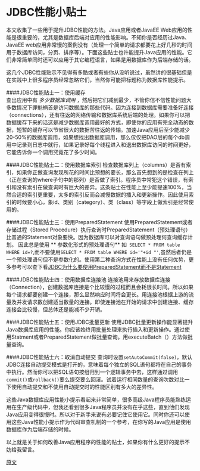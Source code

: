 JDBC性能小贴士
================
本文收集了一些用于提升JDBC性能的方法。Java应用或者JavaEE Web应用的性能是很重要的，尤其是数据库后端对应用的性能影响。不知你是否经历过Java、JavaEE web应用非常慢的案例没有（处理一个简单的请求都要花上好几秒的时间用于数据库访问，分页、排序等）。下面这些贴士也许能提升Java应用的性能。它们非常简单同时还可以应用于其它编程语言，如果是用数据库作为后端存储的话。  

这几个JDBC性能贴示不见得有多酷或者有些你从没听说过，虽然讲的很基础但是在实践中上很多程序员经常忽略它们，当然你可能把标题称为数据库性能提示。

####JDBC性能贴士一：使用缓存  
查出应用中有 *多少数据库调用* ，然后把它们减到最少，不管你信不信性能问题大多数情况下罪魁祸首是访问数据库的那些代码。因为连接到数据库需要准备好连接（connections），还有往返的网络传输和数据库系统后端的处理。如果你可以把数据缓存下来的话这是减少数据库调用最好的方式，即使你的应用有完全动态的数据，短暂的缓存可以节省很大的数据苦往返的传输。加速Java应用后至少能减少20-50%的数据库调用，如果想找出数据库调用，那么仅仅把DAO层的每个db调用中记录到日志中就行，如果记录好每个线程进入和退出数据库访问的时间更好，它能告诉你一个调用究竟花了多少时间。  

####JDBC性能贴士二：使用数据库索引
检查数据库列上（columns）是否有索引，如果你正做查询发现所花的时间比预想的要长，那么首先想到的是检查在列上（正在查询的where子句中的那列）是否做了索引。程序员中常犯这个错误，有索引和没有索引在做查询时有巨大的差异。这条贴士在性能上至少能提速100%，当然合适的索引更重要，太多的索引反而会减慢数据的插入和更新操作。因此使用索引的时候要小心，象id、类别（category）、类（class）等字段上做索引是经常使用的。  

####JDBC性能贴士三：使用PreparedStatement
使用PreparedStatement或者存储过程（Stored Procedure）执行查询时PreparedStatement（预处理语句）比普通的Statement对象要快。因为数据库可以对查询语句做预处理何查询缓存计划。 因此总是使用 ** 参数化形式的预处理语句** 如` SELECT * FROM table WHERE id=?`,而不要使用`SELECT * FROM table WHERE id='"+id "'`,虽然后者仍是一个预处理语句但不是参数化的。使用第二种查询方式在性能上没有任何优势，更多参考可以查下看[JDBC为什么要使用PreparedStatement而不是Statement](http://www.importnew.com/5006.html)  

####JDBC性能贴士四：使用数据库连接池
连接池用来存放数据库连接（Connection），创建数据库连接是个比较慢的过程而且会耗很长时间。所以如果每个请求都要创建一个连接，那么显然响应时间将会更长。用连接池根据上游的流量及并发请求数创建适当数量的连接。即使连接池在开始的请求中创建连接、缓存连接会比较慢，但总体还是能减不少开销。   

####JDBC性能贴士五：使用JDBC批量更新
使用JDBC批量更新操作能显著提升Java数据库应用的性能。你应该始终用批量处理来执行插入和更新操作。通过使用Statment或者PreparedStatement做批量查询。用executeBatch（）方法做批量查询。  

####JDBC性能贴士六：取消自动提交
查询时设置`setAutoCommit(false)`，默认JDBC连接自动提交模式是打开的，意味着每个独立的SQL语句都将在自己的事务中执行。然而你可以把SQL语句按组归到一个逻辑事务中去，这样通过调用`commit()`或`rollback()`要么提交要么回滚。试着运行相同数量的查询次数对比一下使用自动提交和不使用自动提交时的性能区别有多大的差异性。  

这些Java数据库应用性能小提示看起来非常简单，很多高级Java程序员能熟练运用在生产级代码中，但我还看到很多Java程序员并没有在乎这些，直到他们发现Java应用变得很慢时。所以对于新手来说有必要记住它使用它。同时你还可以使用这些Java性能小提示作为代码审查机制的一个参考，在你写的Java应用是使用数据库作为后端存储的时候。  

以上就是关于如何改善Java应用程序的性能的贴士，如果你有什么更好的提示不妨给我留言。  

[原文](http://javarevisited.blogspot.com/2012/01/improve-performance-java-database.html)

